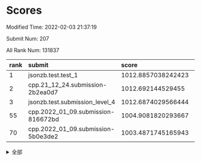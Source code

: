 # Scores

Modified Time: 2022-02-03 21:37:19

Submit Num: 207

All Rank Num: 131837

| rank |               submit               |       score        |       sigma        | pk_num |
| :--- | :--------------------------------- | :----------------- | :----------------- | :----- |
| 1    | jsonzb.test.test_1                 | 1012.8857038242423 | 0.8290743479018459 | 2543   |
| 2    | cpp.21_12_24.submission-2b2ea0d7   | 1012.692144529455  | 0.8400587362854063 | 2546   |
| 3    | jsonzb.test.submission_level_4     | 1012.6874029566444 | 0.7870554334503131 | 2549   |
| 55   | cpp.2022_01_09.submission-816672bd | 1004.9081820293667 | 0.7180009745916368 | 2543   |
| 70   | cpp.2022_01_09.submission-5b0e3de2 | 1003.4871745165943 | 0.7017666672253403 | 2554   |


<details>
<summary>全部</summary>

| rank |                 submit                 |       score        |       sigma        | pk_num |
| :--- | :------------------------------------- | :----------------- | :----------------- | :----- |
| 1    | jsonzb.test.test_1                     | 1012.8857038242423 | 0.8290743479018459 | 2543   |
| 2    | cpp.21_12_24.submission-2b2ea0d7       | 1012.692144529455  | 0.8400587362854063 | 2546   |
| 3    | jsonzb.test.submission_level_4         | 1012.6874029566444 | 0.7870554334503131 | 2549   |
| 4    | gobigger.level_3.submission_level_3_18 | 1012.3800683373433 | 0.8024649160832767 | 2551   |
| 5    | gobigger.level_3.submission_level_3_26 | 1011.4651864055945 | 0.795706114650456  | 2547   |
| 6    | gobigger.level_3.submission_level_3_38 | 1011.4208912276433 | 0.7430095969160002 | 2547   |
| 7    | gobigger.level_3.submission_level_3_14 | 1011.4200055309526 | 0.7844283468146664 | 2547   |
| 8    | gobigger.level_3.submission_level_3_15 | 1011.3362826961337 | 0.7630871545069424 | 2548   |
| 9    | gobigger.level_3.submission_level_3_13 | 1011.158628258122  | 0.7707841444617457 | 2542   |
| 10   | gobigger.level_3.submission_level_3_34 | 1011.1383456503703 | 0.7842992929623105 | 2553   |
| 11   | gobigger.level_3.submission_level_3_25 | 1011.1269702262464 | 0.7747607977036353 | 2544   |
| 12   | gobigger.level_3.submission_level_3_49 | 1011.1215340607068 | 0.8007599163208013 | 2545   |
| 13   | gobigger.level_3.submission_level_3_16 | 1011.0964901804917 | 0.7788051149042213 | 2554   |
| 14   | gobigger.level_3.submission_level_3_48 | 1011.0892382381085 | 0.7791824125035375 | 2546   |
| 15   | gobigger.level_3.submission_level_3_20 | 1010.9766613712953 | 0.7778356530842601 | 2544   |
| 16   | gobigger.level_3.submission_level_3_6  | 1010.9497300079371 | 0.7650682675154604 | 2548   |
| 17   | gobigger.level_3.submission_level_3_9  | 1010.8962005793121 | 0.7728599126844345 | 2547   |
| 18   | gobigger.level_3.submission_level_3_35 | 1010.8304206226148 | 0.775756725998894  | 2554   |
| 19   | gobigger.level_3.submission_level_3_32 | 1010.7582169627743 | 0.7583704950953153 | 2547   |
| 20   | gobigger.level_3.submission_level_3_46 | 1010.6221471677803 | 0.7507407870870089 | 2545   |
| 21   | gobigger.level_3.submission_level_3_3  | 1010.4779879459248 | 0.78839012240476   | 2553   |
| 22   | gobigger.level_3.submission_level_3_40 | 1010.3552629129592 | 0.781088342270727  | 2546   |
| 23   | gobigger.level_3.submission_level_3_0  | 1010.3310267815596 | 0.7748943077248399 | 2547   |
| 24   | gobigger.level_3.submission_level_3_31 | 1010.2801367537771 | 0.7579870214338028 | 2541   |
| 25   | gobigger.level_3.submission_level_3_37 | 1010.265740148025  | 0.7519844320664637 | 2549   |
| 26   | gobigger.level_3.submission_level_3_4  | 1010.2490056669398 | 0.7684332975486786 | 2550   |
| 27   | gobigger.level_3.submission_level_3_21 | 1010.2393981077369 | 0.7616996880033488 | 2546   |
| 28   | gobigger.level_3.submission_level_3_44 | 1010.1223652488319 | 0.7400632734855536 | 2546   |
| 29   | gobigger.level_3.submission_level_3_30 | 1010.120197912922  | 0.7528932686035419 | 2544   |
| 30   | gobigger.level_3.submission_level_3_28 | 1010.0838513551523 | 0.7399274724147258 | 2544   |
| 31   | gobigger.level_3.submission_level_3_41 | 1010.0663753806065 | 0.7561740451608034 | 2542   |
| 32   | gobigger.level_3.submission_level_3_33 | 1009.962072203135  | 0.7778860984566593 | 2549   |
| 33   | gobigger.level_3.submission_level_3_36 | 1009.9329304103302 | 0.7623468867249045 | 2545   |
| 34   | gobigger.level_3.submission_level_3_19 | 1009.891348224881  | 0.7541630057991133 | 2550   |
| 35   | gobigger.level_3.submission_level_3_24 | 1009.8382236804223 | 0.7800554445618959 | 2541   |
| 36   | gobigger.level_3.submission_level_3_22 | 1009.8280709594657 | 0.7569359359099452 | 2551   |
| 37   | gobigger.level_3.submission_level_3_29 | 1009.6253962382311 | 0.7416253167650516 | 2541   |
| 38   | gobigger.level_3.submission_level_3_7  | 1009.5711300795261 | 0.7701855722841521 | 2549   |
| 39   | gobigger.level_3.submission_level_3_2  | 1009.5659012092933 | 0.7510095311300093 | 2548   |
| 40   | gobigger.level_3.submission_level_3_10 | 1009.5208801961267 | 0.7536728030246663 | 2547   |
| 41   | gobigger.level_3.submission_level_3_8  | 1009.4724233154809 | 0.7483790061903519 | 2550   |
| 42   | gobigger.level_3.submission_level_3_42 | 1009.4407991091269 | 0.7527526131171284 | 2550   |
| 43   | gobigger.level_3.submission_level_3_17 | 1009.4344691804558 | 0.7666890555408654 | 2550   |
| 44   | gobigger.level_3.submission_level_3_43 | 1009.2258792785094 | 0.7460506093389767 | 2546   |
| 45   | gobigger.level_3.submission_level_3_5  | 1009.2082138335466 | 0.7548461100282501 | 2554   |
| 46   | gobigger.level_3.submission_level_3_27 | 1009.1734618724659 | 0.7580080151911718 | 2548   |
| 47   | gobigger.level_3.submission_level_3_1  | 1009.04475700257   | 0.7424536957654768 | 2545   |
| 48   | gobigger.level_3.submission_level_3_39 | 1008.9288015333069 | 0.7628932748417478 | 2548   |
| 49   | gobigger.level_3.submission_level_3_47 | 1008.9264096041717 | 0.7648659173151423 | 2544   |
| 50   | gobigger.level_3.submission_level_3_23 | 1008.8750241994726 | 0.7418564574620402 | 2554   |
| 51   | gobigger.level_3.submission_level_3_11 | 1008.8247213537238 | 0.778058354487299  | 2547   |
| 52   | gobigger.level_3.submission_level_3_12 | 1008.759790865101  | 0.7603974324710503 | 2549   |
| 53   | gobigger.level_3.submission_level_3_45 | 1007.6791883883249 | 0.7248187787641321 | 2550   |
| 54   | gobigger.level_1.submission_level_1_32 | 1005.245909074635  | 0.7264920991633156 | 2549   |
| 55   | cpp.2022_01_09.submission-816672bd     | 1004.9081820293667 | 0.7180009745916368 | 2543   |
| 56   | gobigger.level_1.submission_level_1_21 | 1004.6057908706158 | 0.7314108705569011 | 2540   |
| 57   | gobigger.level_1.submission_level_1_18 | 1004.4446310591793 | 0.7222333363704193 | 2546   |
| 58   | gobigger.level_1.submission_level_1_23 | 1004.2601182597687 | 0.7282885547158476 | 2543   |
| 59   | gobigger.level_1.submission_level_1_48 | 1004.1307115526918 | 0.7174350330143903 | 2548   |
| 60   | gobigger.level_1.submission_level_1_33 | 1004.0588681891858 | 0.713312919554317  | 2545   |
| 61   | gobigger.level_1.submission_level_1_6  | 1004.0154957613014 | 0.7243158887968455 | 2546   |
| 62   | gobigger.level_1.submission_level_1_26 | 1004.0132314640134 | 0.7233992855563359 | 2546   |
| 63   | gobigger.level_1.submission_level_1_10 | 1003.9319661225861 | 0.7175964568459601 | 2548   |
| 64   | gobigger.level_1.submission_level_1_5  | 1003.7160605093935 | 0.7206048263699034 | 2549   |
| 65   | gobigger.level_1.submission_level_1_20 | 1003.694945565759  | 0.7284614002994209 | 2549   |
| 66   | gobigger.level_1.submission_level_1_4  | 1003.6439038319819 | 0.7185379324714306 | 2549   |
| 67   | gobigger.level_1.submission_level_1_49 | 1003.5879758478513 | 0.7374293298059262 | 2551   |
| 68   | gobigger.level_1.submission_level_1_35 | 1003.583232025694  | 0.7228556634839155 | 2549   |
| 69   | gobigger.level_1.submission_level_1_7  | 1003.5454927892396 | 0.7147911654978178 | 2545   |
| 70   | cpp.2022_01_09.submission-5b0e3de2     | 1003.4871745165943 | 0.7017666672253403 | 2554   |
| 71   | gobigger.level_1.submission_level_1_8  | 1003.4852986399133 | 0.7294947012742957 | 2550   |
| 72   | gobigger.level_1.submission_level_1_45 | 1003.395788346388  | 0.7202206885322937 | 2546   |
| 73   | gobigger.level_1.submission_level_1_12 | 1003.3624057235679 | 0.72502965074707   | 2548   |
| 74   | gobigger.level_1.submission_level_1_24 | 1003.3553765918197 | 0.7220055597656947 | 2546   |
| 75   | gobigger.level_1.submission_level_1_13 | 1003.3434360404076 | 0.719794985030172  | 2548   |
| 76   | gobigger.level_1.submission_level_1_43 | 1003.3395205232149 | 0.7166576111599777 | 2546   |
| 77   | gobigger.level_1.submission_level_1_31 | 1003.3274049941422 | 0.715202988147424  | 2549   |
| 78   | gobigger.level_1.submission_level_1_29 | 1003.3146745408485 | 0.7176067352048346 | 2547   |
| 79   | gobigger.level_1.submission_level_1_37 | 1003.2246046447588 | 0.7171691653545239 | 2547   |
| 80   | gobigger.level_1.submission_level_1_15 | 1003.1854610444955 | 0.7275444162915726 | 2544   |
| 81   | gobigger.level_1.submission_level_1_16 | 1003.1739182479688 | 0.7103398146820241 | 2548   |
| 82   | gobigger.level_1.submission_level_1_14 | 1003.1384551438198 | 0.7195162078471788 | 2546   |
| 83   | gobigger.level_1.submission_level_1_11 | 1003.1110091350791 | 0.7087115271937932 | 2544   |
| 84   | gobigger.level_1.submission_level_1_42 | 1003.0912313041285 | 0.7212862393975652 | 2547   |
| 85   | gobigger.level_1.submission_level_1_28 | 1003.0875239591852 | 0.7089811542455782 | 2549   |
| 86   | gobigger.level_1.submission_level_1_25 | 1003.01526488719   | 0.7127937943985267 | 2548   |
| 87   | gobigger.level_1.submission_level_1_19 | 1002.9976850500999 | 0.7077882124775906 | 2547   |
| 88   | gobigger.level_1.submission_level_1_30 | 1002.9712204409328 | 0.7189327358543036 | 2547   |
| 89   | gobigger.level_1.submission_level_1_39 | 1002.9638333974295 | 0.718103722416147  | 2544   |
| 90   | gobigger.level_1.submission_level_1_17 | 1002.9464921359735 | 0.7197950102757643 | 2544   |
| 91   | gobigger.level_1.submission_level_1_38 | 1002.935329860704  | 0.7163104818487598 | 2546   |
| 92   | gobigger.level_1.submission_level_1_41 | 1002.9065037515452 | 0.7132639854539307 | 2542   |
| 93   | gobigger.level_1.submission_level_1_47 | 1002.846772236424  | 0.7230347227082424 | 2543   |
| 94   | gobigger.level_1.submission_level_1_27 | 1002.8313159348486 | 0.724847256335973  | 2549   |
| 95   | gobigger.level_1.submission_level_1_40 | 1002.8154239461225 | 0.7244209895006721 | 2547   |
| 96   | gobigger.level_1.submission_level_1_36 | 1002.7350827360574 | 0.7136726241416036 | 2549   |
| 97   | gobigger.level_1.submission_level_1_9  | 1002.6492467238802 | 0.7123956919044584 | 2547   |
| 98   | gobigger.level_1.submission_level_1_22 | 1002.6036659348106 | 0.7337070577881656 | 2544   |
| 99   | gobigger.level_1.submission_level_1_34 | 1002.4679296833688 | 0.7156652180920587 | 2547   |
| 100  | gobigger.level_1.submission_level_1_44 | 1002.4034075523456 | 0.7200133388680238 | 2550   |
| 101  | gobigger.level_1.submission_level_1_1  | 1002.3459672267438 | 0.7051109082885023 | 2550   |
| 102  | gobigger.level_1.submission_level_1_46 | 1002.3356764440249 | 0.7259633699448406 | 2544   |
| 103  | gobigger.level_1.submission_level_1_2  | 1002.3258024768404 | 0.7163007924314565 | 2549   |
| 104  | gobigger.level_1.submission_level_1_3  | 1002.2831986658535 | 0.7105163433692839 | 2542   |
| 105  | gobigger.level_1.submission_level_1_0  | 1001.9559395735823 | 0.7104207659940912 | 2548   |
| 106  | gobigger.random.submission_random_7    | 997.4946070919432  | 0.7155196882357849 | 2543   |
| 107  | gobigger.random.submission_random_1    | 997.3198874148794  | 0.706932424911021  | 2548   |
| 108  | gobigger.random.submission_random_37   | 997.0163759416968  | 0.7095482603364957 | 2550   |
| 109  | gobigger.random.submission_random_24   | 996.9522170822137  | 0.7165569386604882 | 2543   |
| 110  | gobigger.random.submission_random_6    | 996.8935208385354  | 0.7189102672675988 | 2548   |
| 111  | gobigger.random.submission_random_12   | 996.8374285781053  | 0.705140631203169  | 2546   |
| 112  | gobigger.random.submission_random_41   | 996.6594067173813  | 0.7088413109290285 | 2549   |
| 113  | gobigger.random.submission_random_10   | 996.6062514684661  | 0.708587091480397  | 2551   |
| 114  | gobigger.random.submission_random_25   | 996.5786673915962  | 0.704336408233592  | 2550   |
| 115  | gobigger.random.submission_random_36   | 996.4629579402883  | 0.7098825925543895 | 2548   |
| 116  | gobigger.random.submission_random_27   | 996.3921163235606  | 0.7049555685245705 | 2543   |
| 117  | gobigger.random.submission_random_30   | 996.3550044682398  | 0.7059626502320784 | 2547   |
| 118  | gobigger.random.submission_random_18   | 996.3194093938434  | 0.7066802041018586 | 2546   |
| 119  | gobigger.random.submission_random_5    | 996.2936789216724  | 0.7037203871623178 | 2546   |
| 120  | gobigger.random.submission_random_47   | 996.2557065843101  | 0.7211613485515608 | 2548   |
| 121  | gobigger.random.submission_random_16   | 996.1805727371824  | 0.7026870413248273 | 2549   |
| 122  | gobigger.random.submission_random_35   | 996.1264531790597  | 0.7133803980956249 | 2552   |
| 123  | gobigger.random.submission_random_2    | 996.117323559433   | 0.7115204284393486 | 2547   |
| 124  | gobigger.random.submission_random_3    | 996.0871605884568  | 0.7013305021384865 | 2548   |
| 125  | gobigger.random.submission_random_14   | 995.9076613339314  | 0.7041617054723374 | 2546   |
| 126  | gobigger.random.submission_random_34   | 995.8762515189322  | 0.7088353765845816 | 2553   |
| 127  | gobigger.random.submission_random_39   | 995.8534383438663  | 0.7265033280418032 | 2547   |
| 128  | gobigger.random.submission_random_22   | 995.8460870711613  | 0.7100603292823133 | 2549   |
| 129  | gobigger.random.submission_random_32   | 995.7520888822578  | 0.7088408517207434 | 2547   |
| 130  | gobigger.random.submission_random_33   | 995.7077658558366  | 0.704846163590375  | 2554   |
| 131  | gobigger.random.submission_random_28   | 995.683226222912   | 0.7220882246284885 | 2550   |
| 132  | gobigger.random.submission_random_8    | 995.6658008075002  | 0.7150770973202747 | 2551   |
| 133  | gobigger.random.submission_random_31   | 995.6270968189843  | 0.7053793151340995 | 2552   |
| 134  | gobigger.random.submission_random_20   | 995.5228453406253  | 0.7063292419797089 | 2553   |
| 135  | gobigger.random.submission_random_44   | 995.5210646812376  | 0.7059990534653697 | 2551   |
| 136  | gobigger.random.submission_random_0    | 995.5142780215846  | 0.7233630665362056 | 2544   |
| 137  | gobigger.random.submission_random_38   | 995.4512985180406  | 0.7025892408922584 | 2545   |
| 138  | gobigger.random.submission_random_19   | 995.4452460036724  | 0.7013349249118487 | 2544   |
| 139  | gobigger.random.submission_random_42   | 995.4147756711452  | 0.7272700545074041 | 2549   |
| 140  | gobigger.random.submission_random_48   | 995.2713257247442  | 0.7070668911460146 | 2545   |
| 141  | gobigger.random.submission_random_40   | 995.2418417500949  | 0.7181429555360482 | 2549   |
| 142  | gobigger.random.submission_random_13   | 995.2124793211673  | 0.7156868370842531 | 2547   |
| 143  | gobigger.random.submission_random_43   | 995.1743467843344  | 0.7063225798570002 | 2553   |
| 144  | gobigger.random.submission_random_15   | 995.1581457941126  | 0.7158330503068399 | 2544   |
| 145  | gobigger.random.submission_random_26   | 995.131200350156   | 0.7081768720239481 | 2549   |
| 146  | gobigger.random.submission_random_49   | 995.1133892565995  | 0.7114913333321471 | 2544   |
| 147  | gobigger.random.submission_random_23   | 995.098815056783   | 0.7133568234203813 | 2554   |
| 148  | gobigger.random.submission_random_11   | 995.0984022947828  | 0.7362852164941726 | 2549   |
| 149  | gobigger.random.submission_random_29   | 995.0447408009674  | 0.7081398404936045 | 2552   |
| 150  | gobigger.random.submission_random_17   | 995.0109860641213  | 0.702280702409988  | 2548   |
| 151  | gobigger.random.submission_random_4    | 994.922648393431   | 0.723059819908938  | 2546   |
| 152  | gobigger.random.submission_random_45   | 994.9108276568066  | 0.7127734538421634 | 2548   |
| 153  | gobigger.random.submission_random_46   | 994.9025441842516  | 0.7240348767456808 | 2548   |
| 154  | gobigger.random.submission_random_21   | 994.806361560002   | 0.73083506880167   | 2539   |
| 155  | gobigger.random.submission_random_9    | 994.6692294584499  | 0.6960247062907257 | 2549   |
| 156  | gobigger.level_2.submission_level_2_16 | 993.3975114267657  | 0.7299886766806019 | 2548   |
| 157  | gobigger.level_2.submission_level_2_7  | 993.2843439315649  | 0.7300913614018345 | 2551   |
| 158  | gobigger.level_2.submission_level_2_20 | 993.1875639890296  | 0.7347861098484583 | 2547   |
| 159  | gobigger.level_2.submission_level_2_17 | 993.1194378119661  | 0.7313465169633101 | 2550   |
| 160  | gobigger.level_2.submission_level_2_1  | 992.9588113329544  | 0.7428175181161445 | 2549   |
| 161  | gobigger.level_2.submission_level_2_30 | 992.8793947445301  | 0.7363821930372124 | 2548   |
| 162  | gobigger.level_2.submission_level_2_47 | 992.8320712638427  | 0.7440883407400058 | 2550   |
| 163  | gobigger.level_2.submission_level_2_33 | 992.8268583990352  | 0.7567288028526191 | 2551   |
| 164  | gobigger.level_2.submission_level_2_34 | 992.7751726216569  | 0.7376946469800042 | 2553   |
| 165  | gobigger.level_2.submission_level_2_9  | 992.7352766391821  | 0.7247940917230103 | 2549   |
| 166  | gobigger.level_2.submission_level_2_3  | 992.5489159591422  | 0.7340782857089603 | 2547   |
| 167  | gobigger.level_2.submission_level_2_6  | 992.546287385141   | 0.7421747686507643 | 2547   |
| 168  | gobigger.level_2.submission_level_2_31 | 992.5328375434783  | 0.7427300255740487 | 2549   |
| 169  | gobigger.level_2.submission_level_2_40 | 992.3808663166978  | 0.7390889533639551 | 2552   |
| 170  | gobigger.level_2.submission_level_2_46 | 992.3678670044033  | 0.7441034356394459 | 2550   |
| 171  | gobigger.level_2.submission_level_2_36 | 992.3283077736783  | 0.7318139113001846 | 2546   |
| 172  | gobigger.level_2.submission_level_2_13 | 992.287122896773   | 0.7397857962028961 | 2550   |
| 173  | gobigger.level_2.submission_level_2_11 | 992.2646964559889  | 0.7385918791038302 | 2545   |
| 174  | gobigger.level_2.submission_level_2_29 | 992.2569852664109  | 0.7201875813390349 | 2549   |
| 175  | gobigger.level_2.submission_level_2_42 | 992.2481826630064  | 0.7389210592051101 | 2550   |
| 176  | gobigger.level_2.submission_level_2_24 | 992.2457368267505  | 0.7437079764324921 | 2540   |
| 177  | gobigger.level_2.submission_level_2_41 | 992.2224358325117  | 0.7252811670134469 | 2553   |
| 178  | gobigger.level_2.submission_level_2_28 | 992.2026416768982  | 0.7274904974125479 | 2551   |
| 179  | gobigger.level_2.submission_level_2_19 | 992.1867653547914  | 0.7442302229089873 | 2548   |
| 180  | gobigger.level_2.submission_level_2_27 | 992.1064906864568  | 0.7429775811519753 | 2550   |
| 181  | gobigger.level_2.submission_level_2_0  | 992.0039893823781  | 0.7340782429326144 | 2547   |
| 182  | gobigger.level_2.submission_level_2_14 | 991.9739624348066  | 0.7630135594935262 | 2546   |
| 183  | gobigger.level_2.submission_level_2_2  | 991.8907404092772  | 0.754140603911465  | 2547   |
| 184  | gobigger.level_2.submission_level_2_49 | 991.7468623477953  | 0.7334158677075184 | 2548   |
| 185  | gobigger.level_2.submission_level_2_4  | 991.7147455686878  | 0.7403136666154663 | 2552   |
| 186  | gobigger.level_2.submission_level_2_15 | 991.7093682150445  | 0.7539117777193729 | 2542   |
| 187  | gobigger.level_2.submission_level_2_18 | 991.6519950150167  | 0.7669132131496739 | 2545   |
| 188  | gobigger.level_2.submission_level_2_25 | 991.6443241864448  | 0.7268654170441431 | 2550   |
| 189  | gobigger.level_2.submission_level_2_37 | 991.634633497492   | 0.7532946275344238 | 2547   |
| 190  | gobigger.level_2.submission_level_2_8  | 991.588105620185   | 0.7539364560136715 | 2544   |
| 191  | gobigger.level_2.submission_level_2_44 | 991.5862578747807  | 0.7761271733901991 | 2546   |
| 192  | gobigger.level_2.submission_level_2_48 | 991.5612124972267  | 0.7538209629466838 | 2548   |
| 193  | gobigger.level_2.submission_level_2_10 | 991.5246662254515  | 0.7421842495203097 | 2548   |
| 194  | gobigger.level_2.submission_level_2_12 | 991.5160507805017  | 0.7627866972951242 | 2547   |
| 195  | gobigger.level_2.submission_level_2_39 | 991.5027469857492  | 0.7444669571115813 | 2541   |
| 196  | gobigger.level_2.submission_level_2_5  | 991.4235282655061  | 0.7357571933070072 | 2550   |
| 197  | gobigger.level_2.submission_level_2_35 | 991.4105414071228  | 0.734771719015052  | 2551   |
| 198  | gobigger.level_2.submission_level_2_43 | 991.2150595653789  | 0.7468510999488859 | 2548   |
| 199  | gobigger.level_2.submission_level_2_38 | 991.1551222573848  | 0.7554062508793636 | 2551   |
| 200  | gobigger.level_2.submission_level_2_22 | 991.1295473941527  | 0.7501566102826577 | 2547   |
| 201  | gobigger.level_2.submission_level_2_45 | 990.9925380926926  | 0.7491930989267557 | 2552   |
| 202  | gobigger.level_2.submission_level_2_21 | 990.8896137862225  | 0.7375633374425199 | 2548   |
| 203  | gobigger.level_2.submission_level_2_26 | 990.7505698726718  | 0.7882930078682533 | 2548   |
| 204  | gobigger.level_2.submission_level_2_23 | 990.4326954827477  | 0.7729134529007574 | 2545   |
| 205  | gobigger.level_2.submission_level_2_32 | 990.2971915182079  | 0.751266121630641  | 2545   |
| 206  | gobigger.none.submission_none_0        | 977.0096611375861  | 1.4304625611242971 | 2553   |
| 207  | gobigger.none.submission_none_1        | 975.1507630896606  | 1.5504469397023541 | 2548   |

</details>